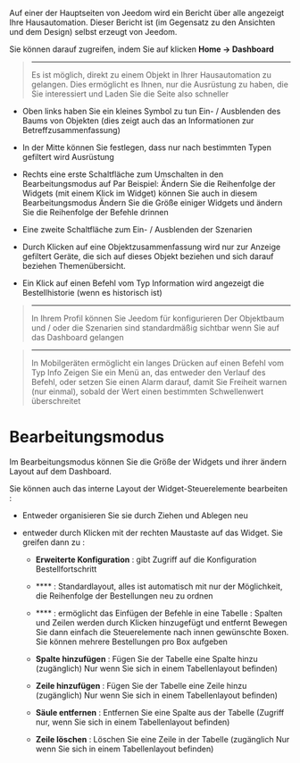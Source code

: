 Auf einer der Hauptseiten von Jeedom wird ein Bericht über alle angezeigt
Ihre Hausautomation. Dieser Bericht ist (im Gegensatz zu den Ansichten und dem Design)
selbst erzeugt von Jeedom.

Sie können darauf zugreifen, indem Sie auf klicken **Home → Dashboard**

> ****
>
> Es ist möglich, direkt zu einem Objekt in Ihrer Hausautomation zu gelangen.
> Dies ermöglicht es Ihnen, nur die Ausrüstung zu haben, die Sie interessiert und
> Laden Sie die Seite also schneller

-   Oben links haben Sie ein kleines Symbol zu tun
    Ein- / Ausblenden des Baums von Objekten (dies zeigt auch das an
    Informationen zur Betreffzusammenfassung)

-   In der Mitte können Sie festlegen, dass nur nach bestimmten Typen gefiltert wird
    Ausrüstung

-   Rechts eine erste Schaltfläche zum Umschalten in den Bearbeitungsmodus auf Par
    Beispiel: Ändern Sie die Reihenfolge der Widgets (mit einem Klick
    im Widget) können Sie auch in diesem Bearbeitungsmodus
    Ändern Sie die Größe einiger Widgets und ändern Sie die Reihenfolge der Befehle
    drinnen

-   Eine zweite Schaltfläche zum Ein- / Ausblenden der Szenarien

-   Durch Klicken auf eine Objektzusammenfassung wird nur zur Anzeige gefiltert
    Geräte, die sich auf dieses Objekt beziehen und sich darauf beziehen
    Themenübersicht.

-   Ein Klick auf einen Befehl vom Typ Information wird angezeigt
    die Bestellhistorie (wenn es historisch ist)

> ****
>
> In Ihrem Profil können Sie Jeedom für konfigurieren
> Der Objektbaum und / oder die Szenarien sind standardmäßig sichtbar
> wenn Sie auf das Dashboard gelangen

> ****
>
> In Mobilgeräten ermöglicht ein langes Drücken auf einen Befehl vom Typ Info
> Zeigen Sie ein Menü an, das entweder den Verlauf des
> Befehl, oder setzen Sie einen Alarm darauf, damit Sie Freiheit
> warnen (nur einmal), sobald der Wert einen bestimmten Schwellenwert überschreitet

Bearbeitungsmodus 
============

Im Bearbeitungsmodus können Sie die Größe der Widgets und ihrer ändern
Layout auf dem Dashboard.

Sie können auch das interne Layout der Widget-Steuerelemente bearbeiten
:

-   Entweder organisieren Sie sie durch Ziehen und Ablegen neu

-   entweder durch Klicken mit der rechten Maustaste auf das Widget. Sie greifen dann zu :

    -   **Erweiterte Konfiguration** : gibt Zugriff auf die Konfiguration
        Bestellfortschritt

    -   **** : Standardlayout, alles ist automatisch
        mit nur der Möglichkeit, die Reihenfolge der Bestellungen neu zu ordnen

    -   **** : ermöglicht das Einfügen der Befehle in eine Tabelle :
        Spalten und Zeilen werden durch Klicken hinzugefügt und entfernt
        Bewegen Sie dann einfach die Steuerelemente nach innen
        gewünschte Boxen. Sie können mehrere Bestellungen pro Box aufgeben

    -   **Spalte hinzufügen** : Fügen Sie der Tabelle eine Spalte hinzu (zugänglich)
        Nur wenn Sie sich in einem Tabellenlayout befinden)

    -   **Zeile hinzufügen** : Fügen Sie der Tabelle eine Zeile hinzu (zugänglich)
        Nur wenn Sie sich in einem Tabellenlayout befinden)

    -   **Säule entfernen** : Entfernen Sie eine Spalte aus der Tabelle
        (Zugriff nur, wenn Sie sich in einem Tabellenlayout befinden)

    -   **Zeile löschen** : Löschen Sie eine Zeile in der Tabelle (zugänglich
        Nur wenn Sie sich in einem Tabellenlayout befinden)


